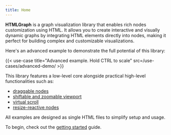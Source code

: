 ```yaml
---
title: Home
---
```


**HTMLGraph** is a graph visualization library that enables rich nodes customization using HTML.
It allows you to create interactive and visually dynamic graphs by integrating HTML
elements directly into nodes, making it perfect for building complex and customizable visualizations.

Here's an advanced example to demonstrate the full potential of this library:

{{< use-case title="Advanced example. Hold CTRL to scale" src=/use-cases/advanced-demo/ >}}

This library features a low-level core alongside practical
high-level functionalities such as:
- [draggable nodes](/draggable-nodes)
- [shiftable and zoomable viewport](/transformable-viewport)
- [virtual scroll](/virtual-scroll)
- [resize-reactive nodes](/resize-reactive-nodes)

All examples are designed as single HTML files to simplify setup and usage.

To begin, check out the [getting started](/getting-started) guide.


